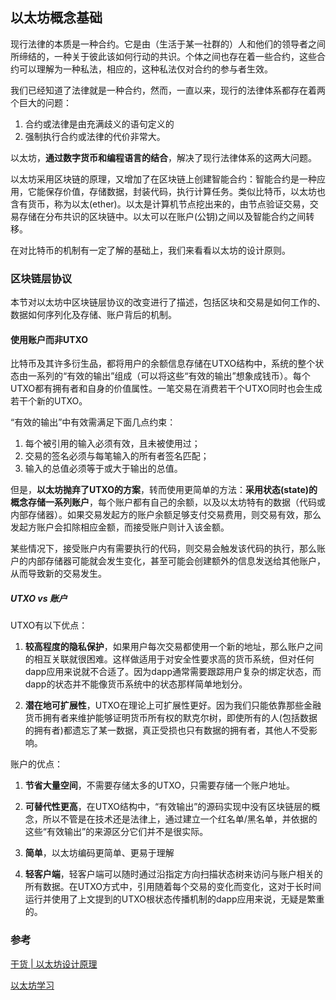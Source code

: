## 以太坊概念基础
现行法律的本质是一种合约。它是由（生活于某一社群的）人和他们的领导者之间所缔结的，一种关于彼此该如何行动的共识。个体之间也存在着一些合约，这些合约可以理解为一种私法，相应的，这种私法仅对合约的参与者生效。

我们已经知道了法律就是一种合约，然而，一直以来，现行的法律体系都存在着两个巨大的问题：
 1. 合约或法律是由充满歧义的语句定义的
 2. 强制执行合约或法律的代价非常大。

以太坊，**通过数字货币和编程语言的结合**，解决了现行法律体系的这两大问题。

以太坊采用区块链的原理，又增加了在区块链上创建智能合约：智能合约是一种应用，它能保存价值，存储数据，封装代码，执行计算任务。类似比特币，以太坊也含有货币，称为以太(ether)。以太是计算机节点挖出来的，由节点验证交易，交易存储在分布共识的区块链中。以太可以在账户(公钥)之间以及智能合约之间转移。

在对比特币的机制有一定了解的基础上，我们来看看以太坊的设计原则。

### 区块链层协议
本节对以太坊中区块链层协议的改变进行了描述，包括区块和交易是如何工作的、数据如何序列化及存储、账户背后的机制。

#### 使用账户而非UTXO
比特币及其许多衍生品，都将用户的余额信息存储在UTXO结构中，系统的整个状态由一系列的“有效的输出”组成（可以将这些“有效的输出”想象成钱币）。每个UTXO都有拥有者和自身的价值属性。一笔交易在消费若干个UTXO同时也会生成若干个新的UTXO。

“有效的输出”中有效需满足下面几点约束：

1. 每个被引用的输入必须有效，且未被使用过；
2. 交易的签名必须与每笔输入的所有者签名匹配；
3. 输入的总值必须等于或大于输出的总值。

但是，**以太坊抛弃了UTXO的方案**，转而使用更简单的方法：**采用状态(state)的概念存储一系列账户**，每个账户都有自己的余额，以及以太坊特有的数据（代码或内部存储器）。如果交易发起方的账户余额足够支付交易费用，则交易有效，那么发起方账户会扣除相应金额，而接受账户则计入该金额。

某些情况下，接受账户内有需要执行的代码，则交易会触发该代码的执行，那么账户的内部存储器可能就会发生变化，甚至可能会创建额外的信息发送给其他账户，从而导致新的交易发生。

##### UTXO vs 账户

UTXO有以下优点：

1. **较高程度的隐私保护**，如果用户每次交易都使用一个新的地址，那么账户之间的相互关联就很困难。这样做适用于对安全性要求高的货币系统，但对任何dapp应用来说就不合适了。因为dapp通常需要跟踪用户复杂的绑定状态，而dapp的状态并不能像货币系统中的状态那样简单地划分。

2. **潜在地可扩展性**，UTXO在理论上可扩展性更好。因为我们只能依靠那些金融货币拥有者来维护能够证明货币所有权的默克尔树，即使所有的人(包括数据的拥有者)都遗忘了某一数据，真正受损也只有数据的拥有者，其他人不受影响。

账户的优点：

1. **节省大量空间**，不需要存储太多的UTXO，只需要存储一个账户地址。

2. **可替代性更高**，在UTXO结构中，“有效输出”的源码实现中没有区块链层的概念，所以不管是在技术还是法律上，通过建立一个红名单/黑名单，并依据的这些“有效输出”的来源区分它们并不是很实际。

3. **简单**，以太坊编码更简单、更易于理解

4. **轻客户端**，轻客户端可以随时通过沿指定方向扫描状态树来访问与账户相关的所有数据。在UTXO方式中，引用随着每个交易的变化而变化，这对于长时间运行并使用了上文提到的UTXO根状态传播机制的dapp应用来说，无疑是繁重的。

### 参考
[干货 | 以太坊设计原理](https://ethfans.org/posts/510)

[以太坊学习](https://www.jianshu.com/p/220130b39e22)
